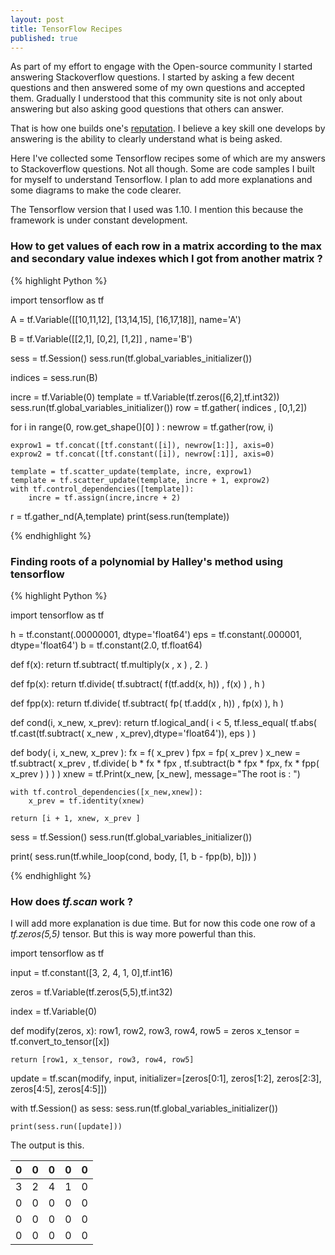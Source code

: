 ```yaml
---
layout: post
title: TensorFlow Recipes
published: true
---
```


As part of my effort to engage with the Open-source community I started answering Stackoverflow questions. I started by asking
a few decent questions and then answered some of my own questions and accepted them. Gradually I understood that this community site is not only about answering but also asking good questions that others can answer.

That is how one builds one's [reputation](https://stackoverflow.com/help/whats-reputation). I believe a key skill one develops by answering is the ability to clearly understand what is being asked.

Here I've collected some Tensorflow recipes some of which are my answers to Stackoverflow questions. Not all though. Some are code
samples I built for myself to understand Tensorflow. I plan to add more explanations and some diagrams to make the code clearer.

The Tensorflow version that I used was 1.10. I mention this because the framework is under constant development. 

### How to get values of each row in a matrix according to the max and secondary value indexes which I got from another matrix ?

{% highlight Python %}

import tensorflow as tf

A = tf.Variable([[10,11,12],
     [13,14,15],
     [16,17,18]], name='A')

B = tf.Variable([[2,1],
     [0,2],
     [1,2]] , name='B')


sess = tf.Session()
sess.run(tf.global_variables_initializer())

indices =  sess.run(B)


incre = tf.Variable(0)
template = tf.Variable(tf.zeros([6,2],tf.int32))
sess.run(tf.global_variables_initializer())
row = tf.gather( indices , [0,1,2])

for i in range(0, row.get_shape()[0] ) :
    newrow = tf.gather(row, i)

    exprow1 = tf.concat([tf.constant([i]), newrow[1:]], axis=0)
    exprow2 = tf.concat([tf.constant([i]), newrow[:1]], axis=0)

    template = tf.scatter_update(template, incre, exprow1)
    template = tf.scatter_update(template, incre + 1, exprow2)
    with tf.control_dependencies([template]):
        incre = tf.assign(incre,incre + 2)

r = tf.gather_nd(A,template)
print(sess.run(template))

{% endhighlight %}

### Finding roots of a polynomial by Halley's method using tensorflow 

{% highlight Python %}

import tensorflow as tf

h = tf.constant(.00000001, dtype='float64')
eps = tf.constant(.000001, dtype='float64')
b = tf.constant(2.0, tf.float64)

def f(x):
    return tf.subtract( tf.multiply(x , x ) , 2. )

def fp(x):
    return  tf.divide( tf.subtract( f(tf.add(x, h)) ,
                                    f(x)
                                  ) ,
                       h
                     )

def fpp(x):
    return tf.divide( tf.subtract( fp( tf.add(x , h)) ,
                                   fp(x)
                                 ),
                       h
                     )

def cond(i, x_new, x_prev):
    return tf.logical_and( i < 5,
                           tf.less_equal( tf.abs( tf.cast(tf.subtract( x_new ,
                                                                       x_prev),dtype='float64')),
                                          eps
                                        )
                         )

def body( i, x_new, x_prev ):
    fx = f( x_prev )
    fpx = fp( x_prev )
    x_new = tf.subtract( x_prev ,
                          tf.divide( b * fx * fpx  ,
                                     tf.subtract(b * fpx * fpx,
                                                 fx * fpp( x_prev )
                                                )
                                   )
                       )
    xnew = tf.Print(x_new, [x_new], message="The root is : ")

    with tf.control_dependencies([x_new,xnew]):
        x_prev = tf.identity(xnew)

    return [i + 1, xnew, x_prev ]

sess = tf.Session()
sess.run(tf.global_variables_initializer())


print( sess.run(tf.while_loop(cond, body, [1, b - fpp(b), b])) )

{% endhighlight %}

### How does _tf.scan_ work ?

I will add more explanation is due time. But for now this code one row of a _tf.zeros(5,5)_ tensor. But this is way more powerful than this.

import tensorflow as tf

input = tf.constant([3, 2, 4, 1, 0],tf.int16)

zeros = tf.Variable(tf.zeros(5,5),tf.int32)

index = tf.Variable(0)

def modify(zeros, x):
    row1, row2, row3, row4, row5 = zeros
    x_tensor = tf.convert_to_tensor([x])

    return [row1, x_tensor, row3, row4, row5]

update = tf.scan(modify, input, initializer=[zeros[0:1],
                                             zeros[1:2],
                                             zeros[2:3],
                                             zeros[4:5],
                                             zeros[4:5]])

with tf.Session() as sess:
    sess.run(tf.global_variables_initializer())

    print(sess.run([update]))



The output is this.

| 0 | 0 | 0 | 0 | 0 |
|---|---|---|---|---|
| 3 | 2 | 4 | 1 | 0 |
| 0 | 0 | 0 | 0 | 0 |
| 0 | 0 | 0 | 0 | 0 |
| 0 | 0 | 0 | 0 | 0 |
